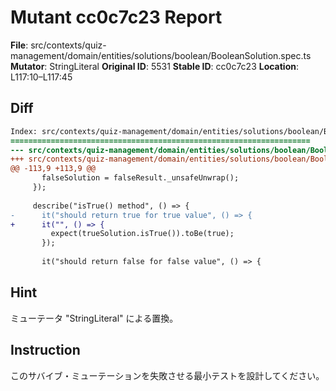 # Mutant cc0c7c23 Report

**File**: src/contexts/quiz-management/domain/entities/solutions/boolean/BooleanSolution.spec.ts
**Mutator**: StringLiteral
**Original ID**: 5531
**Stable ID**: cc0c7c23
**Location**: L117:10–L117:45

## Diff

```diff
Index: src/contexts/quiz-management/domain/entities/solutions/boolean/BooleanSolution.spec.ts
===================================================================
--- src/contexts/quiz-management/domain/entities/solutions/boolean/BooleanSolution.spec.ts	original
+++ src/contexts/quiz-management/domain/entities/solutions/boolean/BooleanSolution.spec.ts	mutated #5531
@@ -113,9 +113,9 @@
       falseSolution = falseResult._unsafeUnwrap();
     });
 
     describe("isTrue() method", () => {
-      it("should return true for true value", () => {
+      it("", () => {
         expect(trueSolution.isTrue()).toBe(true);
       });
 
       it("should return false for false value", () => {
```

## Hint

ミューテータ "StringLiteral" による置換。

## Instruction

このサバイブ・ミューテーションを失敗させる最小テストを設計してください。
